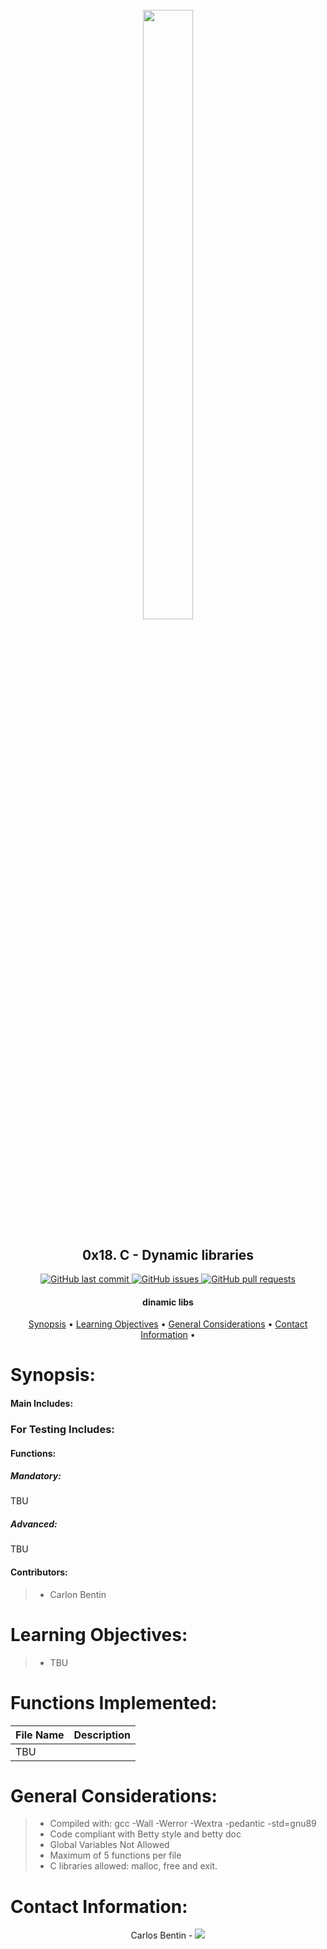 <h1 align="center" >
<br>
    <img src="https://assets.website-files.com/6105315644a26f77912a1ada/610540e8b4cd6969794fe673_Holberton_School_logo-04-04.svg" height="50%" width="40%">
</h1>

<h2 align="center">
    0x18. C - Dynamic libraries
</h2>

<p align="center">
    <a href="https://github.com/Benkdel/holbertonschool-low_level_programming/commits/main">
        <img src="https://img.shields.io/github/last-commit/Benkdel/holbertonschool-low_level_programming.svg?style=flat-square&logo=github&logoColor=white" alt="GitHub last commit">
    </a>
    <a href="https://github.com/Benkdel/holbertonschool-low_level_programming/issues">
    <img src="https://img.shields.io/github/issues-raw/Benkdel/holbertonschool-low_level_programming.svg?style=flat-square&logo=github&logoColor=white"
         alt="GitHub issues">
    </a>
    <a href="https://github.com/Benkdel/holbertonschool-low_level_programming/pulls">
    <img src="https://img.shields.io/github/issues-pr-raw/Benkdel/holbertonschool-low_level_programming.svg?style=flat-square&logo=github&logoColor=white"
         alt="GitHub pull requests">
    </a>
</p>

<h4 align="center"> dinamic libs </h4>

<p align="center">
    <a href="#Synopsis">Synopsis</a> •
    <a href="#Learning Objectives:">Learning Objectives</a> •
    <a href="#General Considerations:">General Considerations</a> •
    <a href="#Contact Information:">Contact Information</a> •
</p>

# 

# Synopsis:
#### Main Includes:


### For Testing Includes:

#### Functions:
##### Mandatory:
TBU

##### Advanced:
TBU

#### Contributors:
> * Carlon Bentin

# Learning Objectives:

> * TBU 
# Functions Implemented:

|             File Name                  |   Description    				   	| 
|----------------------------------------|------------------------------------------------------|
| TBU                                    |                                                      |


# General Considerations:
> * Compiled with: gcc -Wall -Werror -Wextra -pedantic -std=gnu89
> * Code compliant with Betty style and betty doc
> * Global Variables Not Allowed
> * Maximum of 5 functions per file
> * C libraries allowed: malloc, free and exit.

# Contact Information:

<p align="center">
Carlos Bentin -
<a href="https://github.com/Benkdel">
        <img src="https://img.shields.io/badge/Carlos-mainPage-blue">
</a>
</p>
